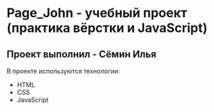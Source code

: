 # Page_John - учебный проект (практика вёрстки и JavaScript)
## Проект выполнил - Сёмин Илья

  В проекте используются технологии:
  - HTML
  - CSS
  - JavaScript
